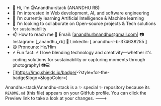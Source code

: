 - 👋 Hi, I’m @Anandhu-stack (ANANDHU RB)
- 👀 I’m interested in Web development, AI, and software engineering
- 🌱 I’m currently learning Artificial Intelligence & Machine learning
- 💞️ I’m looking to collaborate on Open-source projects & Tech solutions for sustainability 
- 📫 How to reach me 📧 Email: [anandhurbnandhu@gmail.com]
                      📷 Instagram: [_anandhu_rb]
                     🔗 LinkedIn: [ anandhu-r-b-374638255 ]
- 😄 Pronouns:  He/Him 
- ⚡ Fun fact: ⚡ I love blending technology and creativity—whether it's coding solutions for sustainability or capturing moments through photography! 📷💻
- [<Badge Name>](https://img.shields.io/badge/<Badge Text>-<Background Color>?style=for-the-badge&logo=<Icon Name>&logoColor=<Logo Color>)
  
Anandhu-stack/Anandhu-stack is a ✨ special ✨ repository because its `README.md` (this file) appears on your GitHub profile.
You can click the Preview link to take a look at your changes.
--->
